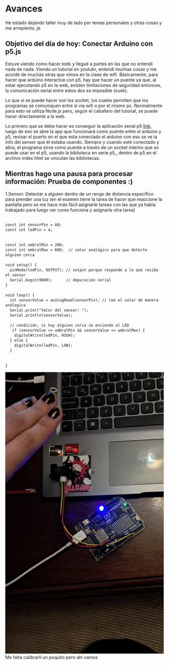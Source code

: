 # Avances 

He estado dejando taller muy de lado por temas personales y otras cosas y me arrepiento, je

## Objetivo del día de hoy: Conectar Arduino con p5.js

Estuve viendo como hacer todo y llegué a partes en las que no entendí nada de nada. 
Viendo un tutorial en youtubr, entendí muchas cosas y me acordé de muchas otras que vimos en la clase de wifi. 
Básicamente, para hacer que arduino interactúe con p5, hay que hacer un puente ya que, al estar ejecutando p5 en la web, existen limitaciones de seguridad entonces, la comunicación serial entre estos dos es imposible (cuek). 

Lo que si se puede hacer son los socket, los cuales permiten que los programas se comuniquen entre sí vía wifi o por el mismo pc. Normalmente para esto se utiliza Node.js pero, según el caballero del tutorial, se puede hacer directamente a la web.

Lo primero que se debe hacer es conseguir la aplicación serial p5 [link](https://github.com/p5-serial/p5.serialcontrol/releases/tag/0.1.2), luego de eso se abre la app que funcionará como puente entre el arduino y p5, revisar el puerto en el que esta conectado el arduino con eso se ve la info del sensor que él estaba usando. Siempre y cuando esté conectado y abra, el programa sirve como puente a través de un socket interno que se puede usar en el p5, usando la biblioteca en serie p5,, dentro de p5 en el archivo index.html se vinculan las bibliotecas.

## Mientras hago una pausa para procesar información: Prueba de componentes :)

1.Sensor: Detectar a alguien dentro de un rango de distancia específico para prender una luz (en el examen tiene la tarea de hacer que reaccione la pantalla pero se me hace más fácil asignarle tareas con las que ya había trabajado para luego ver como funciona y asignarle otra tarea) 

```

const int sensorPin = A0; 
const int ledPin = 4;     


const int umbralMin = 200;
const int umbralMax = 600;  // valor analógico para que detecte alguien cerca

void setup() {
  pinMode(ledPin, OUTPUT); // output porque responde a lo que recibe el sensor
  Serial.begin(9600);      // depuración serial
}

void loop() {
  int sensorValue = analogRead(sensorPin); // lee el valor de manera análogica
  Serial.print("Valor del sensor: ");
  Serial.println(sensorValue);            

  // condición, si hay alguien cerca se enciende el LED
   if (sensorValue >= umbralMin && sensorValue <= umbralMax) {
    digitalWrite(ledPin, HIGH);   
  } else { 
    digitalWrite(ledPin, LOW);    
  }


}

```

![foto](prueba.jpg)
Me falta calibrarll un poquito pero ahí vamos



